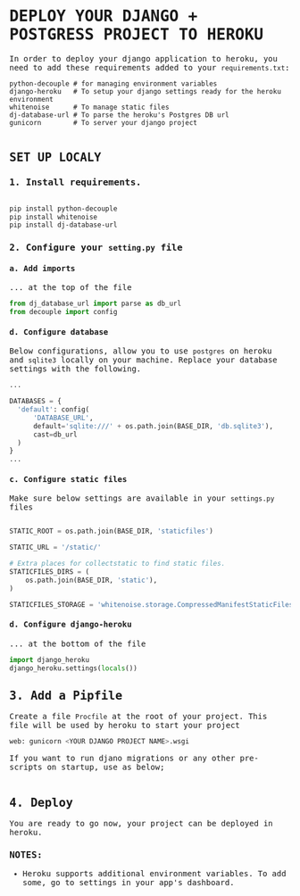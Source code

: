 <samp>

# DEPLOY YOUR DJANGO + POSTGRESS PROJECT TO HEROKU

In order to deploy your django application to heroku, you need to add these requirements added to your `requirements.txt`:
  
~~~~~
python-decouple # for managing environment variables
django-heroku   # To setup your django settings ready for the heroku environment 
whitenoise      # To manage static files
dj-database-url # To parse the heroku's Postgres DB url
gunicorn        # To server your django project
  
~~~~~

## SET UP LOCALY
  
### 1.  Install requirements.

```bash

pip install python-decouple
pip install whitenoise
pip install dj-database-url

```
  
### 2.  Configure your `setting.py` file
  
#### a. Add imports
  ... at the top of the file
  ```python
  from dj_database_url import parse as db_url
  from decouple import config
  ```
  
#### d. Configure database
  Below configurations, allow you to use `postgres` on heroku and `sqlite3` locally on your machine. Replace your database settings with the following.
  ```python
  ...
  
  DATABASES = {
    'default': config(
        'DATABASE_URL',
        default='sqlite:///' + os.path.join(BASE_DIR, 'db.sqlite3'),
        cast=db_url
    )
  }
  ...
  ```

#### c. Configure static files
  Make sure below settings are available in your `settings.py` files
  ```python
  
  STATIC_ROOT = os.path.join(BASE_DIR, 'staticfiles')
  
  STATIC_URL = '/static/'

  # Extra places for collectstatic to find static files.
  STATICFILES_DIRS = (
      os.path.join(BASE_DIR, 'static'),
  )
  
  STATICFILES_STORAGE = 'whitenoise.storage.CompressedManifestStaticFilesStorage'
  
  ```
  
#### d. Configure django-heroku
  ... at the bottom of the file
  ```python
  import django_heroku
  django_heroku.settings(locals())
  ```
  
## 3. Add a Pipfile
  Create a file `Procfile` at the root of your project. This file will be used by heroku to start your project
  ```bash
  web: gunicorn <YOUR DJANGO PROJECT NAME>.wsgi
  ```
  
  If you want to run djano migrations or any other pre-scripts on startup, use as below;
  ```bash
  
  ```
 
## 4. Deploy
  
  You are ready to go now, your project can be deployed in heroku. 

  ### NOTES:
  - Heroku supports additional environment variables. To add some, go to settings in your app's dashboard.

</samp>

